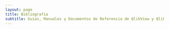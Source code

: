 ```yaml
---
layout: page
title: Bibliografia
subtitle: Guias, Manuales y Documentos de Referencia de QlikView y QlikSense
---
```


